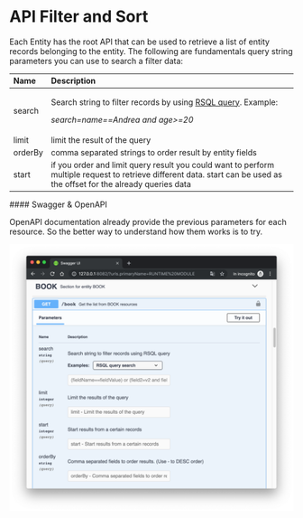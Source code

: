 # API Filter and Sort

Each Entity has the root API that can be used to retrieve a list of entity records belonging to the entity. The following are fundamentals query string parameters you can use to search a filter data:

<table>
  <thead>
    <tr>
      <th style="text-align:left">Name</th>
      <th style="text-align:left">Description</th>
    </tr>
  </thead>
  <tbody>
    <tr>
      <td style="text-align:left">search</td>
      <td style="text-align:left">
        <p>Search string to filter records by using <a href="https://github.com/jirutka/rsql-parser">RSQL query</a>.
          Example:</p>
        <p><em>search=name==Andrea and age&gt;=20</em>
        </p>
      </td>
    </tr>
    <tr>
      <td style="text-align:left">limit</td>
      <td style="text-align:left">limit the result of the query</td>
    </tr>
    <tr>
      <td style="text-align:left">orderBy</td>
      <td style="text-align:left">comma separated strings to order result by entity fields</td>
    </tr>
    <tr>
      <td style="text-align:left">start</td>
      <td style="text-align:left">if you order and limit query result you could want to perform multiple
        request to retrieve different data. start can be used as the offset for
        the already queries data</td>
    </tr>
  </tbody>
</table>#### Swagger & OpenAPI

OpenAPI documentation already provide the previous parameters for each resource. So the better way to understand how them works is to try.

![](../../.gitbook/assets/filter_query.png)

